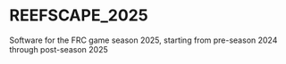 # REEFSCAPE_2025
Software for the FRC game season 2025, starting from pre-season 2024 through post-season 2025
